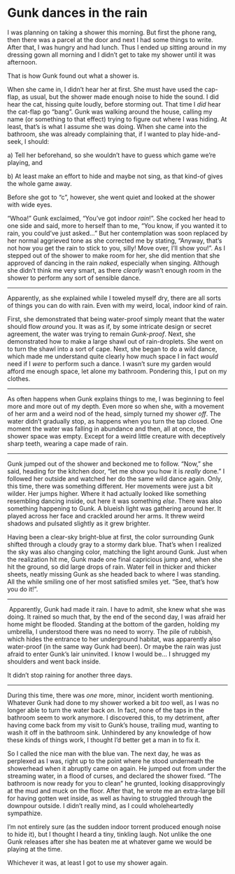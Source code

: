 # Gunk dances in the rain

I was planning on taking a shower this morning. But first the phone rang, then there was a parcel at the door and next I had some things to write. After that, I was hungry and had lunch. Thus I ended up sitting around in my dressing gown all morning and I didn’t get to take my shower until it was afternoon.

That is how Gunk found out what a shower is.

When she came in, I didn’t hear her at first. She must have used the cap-flap, as usual, but the shower made enough noise to hide the sound. I did hear the cat, hissing quite loudly, before storming out. That time I _did_ hear the cat-flap go “bang”. Gunk was walking around the house, calling my name (or something to that effect) trying to figure out where I was hiding. At least, that’s is what I assume she was doing. When she came into the bathroom, she was already complaining that, if I wanted to play hide-and-seek, I should:

a) Tell her beforehand, so she wouldn’t have to guess which game we’re playing, and

b) At least make an effort to hide and maybe not sing, as that kind-of gives the whole game away.

Before she got to “c”, however, she went quiet and looked at the shower with wide eyes. 

“Whoa!” Gunk exclaimed, “You’ve got indoor _rain_!”. She cocked her head to one side and said, more to herself than to me, “You know, if you wanted it to rain, you could’ve just asked…” But her contemplation was soon replaced by her normal aggrieved tone as she corrected me by stating, “Anyway, that’s not how you get the rain to stick to you, silly! Move over, I’ll show you!”. As I stepped out of the shower to make room for her, she did mention that she approved of dancing in the rain _naked_, especially when singing. Although she didn’t think me very smart, as there _clearly_ wasn’t enough room in the shower to perform any sort of sensible dance.

- - -

Apparently, as she explained while I toweled myself dry, there are all sorts of things you can do with rain. Even with my weird, local, indoor kind of rain.

First, she demonstrated that being water-proof simply meant that the water should flow _around_ you. It was as if, by some intricate design or secret agreement, the water was trying to remain _Gunk-proof_. Next, she demonstrated how to make a large shawl out of rain-droplets. She went on to turn the shawl into a sort of cape. Next, she began to do a wild dance, which made me understand quite clearly how much space I in fact _would_ need if I _were_ to perform such a dance. I wasn’t sure my garden would afford me enough space, let alone my bathroom. Pondering this, I put on my clothes.

- - -

As often happens when Gunk explains things to me, I was beginning to feel more and more out of my depth. Even more so when she, with a movement of her arm and a weird nod of the head, simply turned my shower _off_. The water didn’t gradually stop, as happens when you turn the tap closed. One moment the water was falling in abundance and then, all at once, the shower space was empty. Except for a weird little creature with deceptively sharp teeth, wearing a cape made of rain.

- - -

Gunk jumped out of the shower and beckoned me to follow. “Now,” she said, heading for the kitchen door, “let me show you how it is _really_ done.” I followed her outside and watched her do the same wild dance again. Only, this time, there was something different. Her movements were just a bit wilder. Her jumps higher. Where it had actually looked like something resembling dancing inside, out here it was something _else_. There was also something happening to Gunk. A blueish light was gathering around her. It played across her face and crackled around her arms. It threw weird shadows and pulsated slightly as it grew brighter.

Having been a clear-sky bright-blue at first, the color surrounding Gunk shifted through a cloudy gray to a stormy dark blue. That’s when I realized the sky was also changing color, matching the light around Gunk. Just when the realization hit me, Gunk made one final capricious jump and, when she hit the ground, so did large drops of rain. Water fell in thicker and thicker sheets, neatly missing Gunk as she headed back to where I was standing. All the while smiling one of her most satisfied smiles yet. “See, that’s how you do it!”.

- - -

 Apparently, Gunk had made it rain. I have to admit, she knew what she was doing. It rained so much that, by the end of the second day, I was afraid her home might be flooded. Standing at the bottom of the garden, holding my umbrella, I understood there was no need to worry. The pile of rubbish, which hides the entrance to her underground habitat, was apparently also water-proof (in the same way Gunk had been). Or maybe the rain was just afraid to enter Gunk’s lair uninvited. I know I would be… I shrugged my shoulders and went back inside.

It didn’t stop raining for another three days.

- - -

During this time, there was _one_ more, minor, incident worth mentioning. Whatever Gunk had done to my shower worked a bit _too_ well, as I was no longer able to turn the water back _on_. In fact, none of the taps in the bathroom seem to work anymore. I discovered this, to my detriment, after having come back from my visit to Gunk’s house, trailing mud, wanting to wash it off in the bathroom sink. Unhindered by any knowledge of how these kinds of things work, I thought I’d better get a man in to fix it.

So I called the nice man with the blue van. The next day, he was as perplexed as I was, right up to the point where he stood underneath the showerhead when it abruptly came on again. He jumped out from under the streaming water, in a flood of curses, and declared the shower fixed. “The bathroom is now ready for you to clean” he grunted, looking disapprovingly at the mud and muck on the floor. After that, he wrote me an extra-large bill for having gotten wet inside, as well as having to struggled through the downpour outside. I didn’t really mind, as I could wholeheartedly sympathize.

I’m not entirely sure (as the sudden indoor torrent produced enough noise to hide it), but I thought I heard a tiny, tinkling laugh. Not unlike the one Gunk releases after she has beaten me at whatever game we would be playing at the time.

Whichever it was, at least I got to use my shower again.
